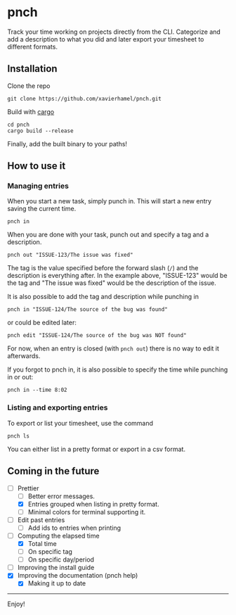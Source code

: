 # pnch
Track your time working on projects directly from the CLI. Categorize and add a description to what
you did and later export your timesheet to different formats.

## Installation
Clone the repo
```
git clone https://github.com/xavierhamel/pnch.git
```

Build with [cargo](https://github.com/rust-lang/cargo)
```
cd pnch
cargo build --release
```

Finally, add the built binary to your paths!

## How to use it
### Managing entries
When you start a new task, simply punch in. This will start a new entry saving the current time.
```
pnch in
```

When you are done with your task, punch out and specify a tag and a description.
```
pnch out "ISSUE-123/The issue was fixed"
```
The tag is the value specified before the forward slash (`/`) and the description is everything
after. In the example above, "ISSUE-123" would be the tag and "The issue was fixed" would be the
description of the issue.

It is also possible to add the tag and description while punching in
```
pnch in "ISSUE-124/The source of the bug was found"
```

or could be edited later:
```
pnch edit "ISSUE-124/The source of the bug was NOT found"
```

For now, when an entry is closed (with `pnch out`) there is no way to edit it afterwards.

If you forgot to pnch in, it is also possible to specify the time while punching in or out:
```
pnch in --time 8:02
```

### Listing and exporting entries
To export or list your timesheet, use the command
```
pnch ls
```

You can either list in a pretty format or export in a csv format.

## Coming in the future
 - [ ] Prettier
    - [ ] Better error messages.
    - [x] Entries grouped when listing in pretty format.
    - [ ] Minimal colors for terminal supporting it.
- [ ] Edit past entries
    - [ ] Add ids to entries when printing
- [ ] Computing the elapsed time
    - [x] Total time
    - [ ] On specific tag
    - [ ] On specific day/period
- [ ] Improving the install guide
- [x] Improving the documentation (pnch help)
    - [x] Making it up to date

---
Enjoy!
